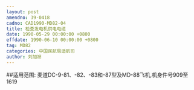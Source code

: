 ```yaml
---
layout: post
amendno: 39-0418
cadno: CAD1990-MD82-04
title: 检查发电机供电电缆
date: 1990-05-29 00:00:00 +0800
effdate: 1990-06-10 00:00:00 +0800
tag: MD82
categories: 中国民航局适航司
author: 刘加祯
---
```


##适用范围:
麦道DC-9-81、-82、-83和-87型及MD-88飞机,机身件号909至1619

